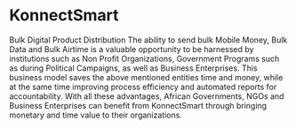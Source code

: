 # KonnectSmart
Bulk Digital Product Distribution
The ability to send bulk Mobile Money, Bulk Data and Bulk Airtime is a valuable opportunity to be harnessed by institutions such as Non Profit Organizations, Government Programs such as during Political Campaigns, as well as Business Enterprises. This business model saves the above mentioned entities time and money, while at the same time improving process efficiency and automated reports for accountability. With all these advantages, African Governments, NGOs and Business Enterprises can benefit from KonnectSmart through bringing monetary and time value to their organizations.
